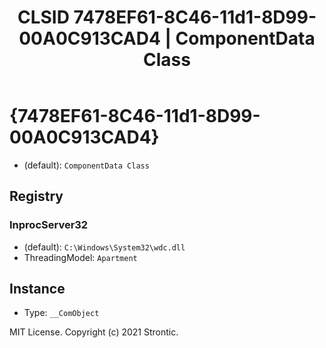 ﻿---
title: "CLSID 7478EF61-8C46-11d1-8D99-00A0C913CAD4 | ComponentData Class"
excerpt: What is COM-Object CLSID 7478EF61-8C46-11d1-8D99-00A0C913CAD4?
---

# {7478EF61-8C46-11d1-8D99-00A0C913CAD4}

* (default): `ComponentData Class`

## Registry


### InprocServer32

* (default): `C:\Windows\System32\wdc.dll`
* ThreadingModel: `Apartment`

## Instance

* Type: `__ComObject`

MIT License. Copyright (c) 2021 Strontic.


